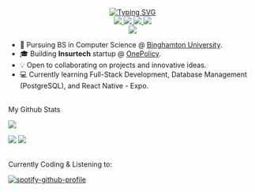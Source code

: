 
<p align="center">
<a href="https://github.com/drkostas">
    <img src="https://readme-typing-svg.demolab.com?font=Georgia&size=18&duration=2000&pause=100&multiline=true&width=500&height=80&lines=Brian+Matzelle;Undergraduate+Student+%7C+Software+Engineer+%7C+Entrepreneur;AI+%7C+Mobile+Development+%7C+Bots" alt="Typing SVG" />
</a>
<br/>

<a href="https://matzelle.co">
    <img src="https://img.shields.io/badge/Website-matzelle.co-red?style=flat-square">
</a>  
<a href="https://github.com/brianmatzelle/brianmatzelle/blob/main/Resume.pdf">
    <img src="https://img.shields.io/badge/PDF-CV-red?style=flat-square&logo=adobe">
</a> 
<a href="https://www.linkedin.com/in/konstantinos-georgiou/">
    <img src="https://img.shields.io/badge/-Linkedin-blue?style=flat-square&logo=linkedin">
</a>
<a href="mailto:brian@matzelle.co">
    <img src="https://img.shields.io/badge/-Email-red?style=flat-square&logo=gmail&logoColor=white">
</a>

<br/>

<a href="https://github.com/brianmatzelle">
    <img src="https://github-stats-alpha.vercel.app/api?username=brianmatzelle&cc=22272e&tc=37BCF6&ic=fff&bc=0000">
</a>

</p>

* 📖 Pursuing BS in Computer Science @ [Binghamton University](https://www.binghamton.edu/computer-science/undergraduate-programs/cs-major.html).
* 🎓 Building **Insurtech** startup @ [OnePolicy](https://www.policys.me/).
* 💡 Open to collaborating on projects and innovative ideas.
* 💻 Currently learning Full-Stack Development, Database Management (PostgreSQL), and React Native - Expo.

<!-- ### 🖥️ Open-Source Projects

<table>
<tr><th>Machine Learning </th><th>PyPi Packages</th></tr>
<tr><td>

<table>
<tr><th>Bots </th><th>Misc Projects </th></tr>

<tr><td>

<details>
<summary>📈 Stats</summary> -->
<br>
My Github Stats

![](http://github-profile-summary-cards.vercel.app/api/cards/profile-details?username=brianmatzelle&theme=dracula)

![](http://github-profile-summary-cards.vercel.app/api/cards/repos-per-language?username=brianmatzelle&theme=dracula)
![](http://github-profile-summary-cards.vercel.app/api/cards/most-commit-language?username=brianmatzelle&theme=dracula)

<br>
Currently Coding & Listening to:

[![spotify-github-profile](https://spotify-github-profile.vercel.app/api/view?uid=11159336621&cover_image=true&theme=novatorem&show_offline=true&bar_color=53b14f&bar_color_cover=false)](https://open.spotify.com/user/bmatzelle)

</details>